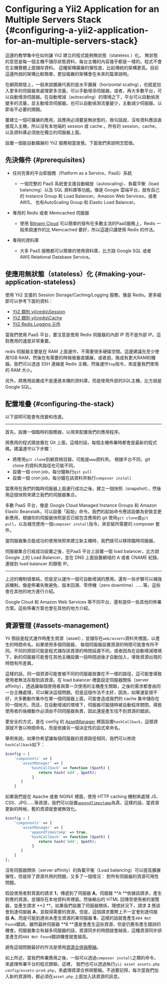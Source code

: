 # Configuring a Yii2 Application for an Multiple Servers Stack {#configuring-a-yii2-application-for-an-multiple-servers-stack}

這邊的教學集中在如何讓  Yii2 建立的程式能夠無狀態（stateless ）化。 無狀態的意思是每一個主機不儲存狀態資料，每台主機的內容幾乎都是一樣的。程式不會在主機實體上面儲存資料。 這種架構擴展的彈性度，比起傳統的架構更高。目前這邊所說的架構比較簡單，更加複雜的架構會在未來的篇章說明。

在網頁開發上，一般來說擴展代表的是水平擴展（horizontal scaling），也就是加入更多的伺服器來處理更多流量。可以手動增添伺服器，或者，再大多數平台，可以自動增添伺服器。在自動增減（autoscaling）的環境之下，平台可以自動偵測變多的流量，並主動增添伺服器。也可以自動偵測流量變少，主動減少伺服器，以節省不必要的開銷。

要建立一個可擴展的應用，該應用必須要是無狀態的，換句話說，沒有資料應該直接寫入主機，所以沒有本地端的 session 或 cache 。所有的 session，cache，以及資料庫必須放在獨立的伺服器上面。

設置一個能自動擴展的 Yii2 服務相當直覺。下面我們來說明怎麼做。

## 先決條件 {#prerequisites}

* 任何完善的平台即服務（Platform as a Service，PaaS）系統

  * 一個完整的 PaaS 系統會支援自動縮放（autoscaling）、負載平衡（load balancing）以及 SQL 資料庫等功能。像是 Google 雲端平台，就有自己的 Instance Group 和 Load Balancer。Amazon Web Services，或者 AWS， 也有AutoScaling Group 和 Elastic Load Balancer。

* 專用的 Redis 或者 Memcached 伺服器

  * 使用 [Bitnami Cloud](https://bitnami.com/cloud) 可以簡單的發布在多數主流的PaaS服務上，Redis 一般來說運作的比 Memcached 要好，所以這邊只講使用 Redis 的作法。

* 專用的資料庫

  * 大多 PaaS 服務都可以簡單的使用資料庫，比方說 Google SQL 或者 AWS Relational Database Service。

## 使應用無狀態（stateless）化 {#making-your-application-stateless}

使用 Yii2 支援的 Session Storage/Caching/Logging 服務，像是 Redis。更多細節可以參考下面的資料：

* [Yii2 類別 yii\redis\Session](http://www.yiiframework.com/doc-2.0/yii-redis-session.html)
* [Yii2 類別 yii\redis\Cache](http://www.yiiframework.com/doc-2.0/yii-redis-cache.html)
* [Yii2 Redis Logging 元件](https://github.com/JackyChan/yii2-redis-log)

當我們使用 PaaS 平台，要注意是使用 Redis 伺服器的內部 IP 而不是外部 IP。這對應用的速度非常重要。

redis 伺服器主要是在 RAM 上面運作，不需要很多硬碟空間。這邊建議先至少使用1GB RAM，然後在有需要的時候做垂直擴展，或者說，換成有更大RAM的機器。我們可以透過 SSH 連線進 Redis 主機，然後運作`top`指令，來度量我們使用的 RAM 大小。

另外，將應用設置成不是連進本機的資料庫，而是使用外部的SQL主機，比方說是Google SQL。

## 配置堆疊 {#configuring-the-stack}

以下說明可能會有改變和改進。

---

首先，設置一個臨時的服務器，以用來配置我們的應用程序。

將應用的程式碼放置在 Git 上面，這樣的話，每個主機佈署時都會是最新的程式碼。建議遵守以下步驟：

* 將應用`git clone`到網頁根目錄，可能是`www`資料夾。 根據平台不同，git clone 的資料夾路徑也可能不同。
* 設置一個 cron job，每分鐘執行`git pull`
* 設置一個 cron job，每分鐘在該資料夾執行`composer install`

當應用在我們的臨時伺服器上面運行成功之後，建立一個快照（snapshot），然後用這個快照來建立我們的伺服器集合。

多數 PaaS 平台，像是 Google Cloud Managed Instance Groups 和 Amazon Elastic Beanstalk，可以設置「起始」命令。我們的起始命令應該設置為安裝並更新應用，根據你的伺服器快照是否已經包含應用的 git 使用`git clone`或`git pull`，以及補充使用一個`composer install`指令，來安裝所需要的 composer 套件。

當伺服器集合能成功的使用快照來建立新主機時，我們就可以移除臨時伺服器。

伺服器集合已經成功設置之後，在PaaS 平台上設置一個 load balancer，比方說 Google 上的 Load Balancer，並在 DNS 上面設置網域的 A 或者 CNAME 紀錄，連接到 load balancer 的靜態 IP。

---

上述的機制很單純，但是足以運作一個可自動增減的應用。還有一些步驟可以補強該機制，像是佈署失敗避免、版本回溯、零停機（zero downtime）……等。這些會在其他的地方進行介紹。

Google Cloud 和 Amazon Web Services 等不同平台，還有提供一些其他的佈署方案。這些佈署方案也會在其他的地方介紹。

## 資源管理 {#assets-management}

Yii 預設是程式運作時產生資源（asset），並儲存在`web/assets`資料夾裡面，以產生的時間命名。如果使用多個伺服器， 每個伺服器設置資源的時間可能會有所不同。不同的原因可能是程式儲存該資源的時間延遲不同，或者因為在自動增減環境下，新的伺服器可能會在其他主機設置一段時間過後才自動加入，導致資源出現的時間有所差異。

這樣的話，同一個資源可能會被不同的伺服器放置在不一樣的路徑，這可能會導致使用者無法存取到該資源。在 load balancer 裡面設定伺服器關係（server affinity），透過讓每個使用者與第一次使用的主機產生關聯，之後的需求都會由同一台主機處理，可以解決這個問題。但是這個作法不太好，因為，如果運氣很不好，大多數動作集中在單一個伺服器上面，可能會造成我們的 cache 集中儲存在同一個地方。而且，在自動增減的環境下，伺服器可能隨時被自動程序關閉，導致使用者的後續動作必須由不同伺服器負責，因此還是產生找不到資源的錯誤。

更安全的方式，是在 config 的 [AssetManager](http://www.yiiframework.com/doc-2.0/yii-web-assetmanager.html#%24hashCallback-detail) 裡面設置`hashCallback`，這樣資源就不會以時間命名，而是依據另一個決定性的函式來命名。

舉例來說，如果你希望讓每個伺服器的資源路徑相同，我們可以修改 `hashCallback`如下：

```php
$config = [
    'components' => [
       'assetManager' => [
           'hashCallback' => function ($path) {
               return hash('md4', $path);
            }    
       ]
    ]
```

如果我們是在 Apache 或者 NGINX 裡面，使用 HTTP caching 機制來處理 JS、CSS、JPG……等資源，我們可以設置[`appendTimestamp`](http://www.yiiframework.com/doc-2.0/yii-web-assetmanager.html#%24appendTimestamp-detail)為真，這樣的話，當資源更新的時候，舊的資源就會被無效化。

```php
$config = [
    'components' => [
       'assetManager' => [
           'appendTimestamp' => true,
           'hashCallback' => function ($path) {
               return hash('md4', $path);
            }    
       ]
    ]
];
```

沒有伺服器關係（server affinity）的負載平衡（Load balancing）可以提高擴展彈性，但是除了資源共用的問題，又多了一個情況： 對所有伺服器的資源可用性問題。

假設使用者對頁面的請求 **1**，傳遞到了伺服器 **A**。伺服器 **A **依據該請求，產生對應的資源，並儲存在本地資料夾裡面。然後輸出的 HTML 回傳至使用者的瀏覽器，並產生請求 **2 **。如果我們設置了伺服器關係，理想狀況下，請求 **2** 應該會到達伺服器 **A**，並取得需要的資源。但是，這個請求實際上不一定會到達伺服器 **A**。而是可能到達尚未產生資源的某伺服器 **B**，這樣的話就會產生`404 Not Found`錯誤。雖然最終伺服器 **B **還是會產生這些資源，但是仍舊有產生錯誤的機會。伺服器集合有越多伺服器的話，資源同步的時間就會越長，這種資源同步誤差產生的`404 Not Found`錯誤機會就會越高。

避免這個問題最好的作法是使用[資源合併與壓縮](http://www.yiiframework.com/doc-2.0/guide-structure-assets.html#combining-compressing-assets)。

如上所述，當我們佈署應用之後，一般可以透過`composer install`之類的命令，來處理佈署平台的程式關聯。這裡， 我們也可以透過執行`yii asset assets.php config/assets-prod.php`，來處理資源合併與壓縮。不過要記得，每次當我們加入新的資源時，都必須在`asset.php` 上面加入該資源的訊息。

